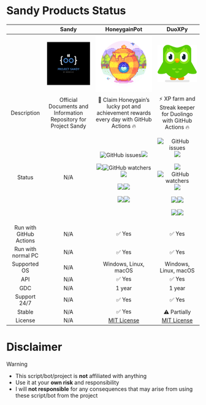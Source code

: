 # Sandy Products Status

|  | Sandy | HoneygainPot | DuoXPy |
|    :---:     |    :---:   |    :---:   |    :---:   |
|   |  <img src="Img/Sandy/SmallLogo.png"/>   | <img src="Img/HoneygainPot/SmallLogo.png"/>  | <img src="Img/DuoXPy/duo.svg"/>
| Description | Official Documents and Information Repository for Project Sandy | 🐝 Claim Honeygain’s lucky pot and achievement rewards every day with GitHub Actions 🔥| ⚡️ XP farm and Streak keeper for Duolingo with GitHub Actions 🔥 |
| Status | N/A | <p align="center"><img alt="GitHub issues" src="https://img.shields.io/github/issues/gorouflex/HoneygainPot?style=flat"><img src="https://img.shields.io/github/forks/gorouflex/HoneygainPot?style=flat"></p><p align="center"><img src="https://img.shields.io/github/stars/gorouflex/HoneygainPot?style=flat"><img alt="GitHub watchers" src="https://img.shields.io/github/watchers/gorouflex/HoneygainPot?style=flat"><img src="https://img.shields.io/github/contributors/gorouflex/HoneygainPot?style=flat"><a href="https://github.com/gorouflex/HoneygainPot/actions/workflows/codeql.yml"></p><p align="center"><img src="https://github.com/gorouflex/HoneygainPot/actions/workflows/codeql.yml/badge.svg"></a><a href="https://github.com/gorouflex/HoneygainPot/actions/workflows/cl.yml"><img src="https://github.com/gorouflex/HoneygainPot/actions/workflows/cl.yml/badge.svg"></a><a href="https://github.com/gorouflex/HoneygainPot/actions/workflows/daily.yml"></p><p align="center"><img src="https://github.com/gorouflex/HoneygainPot/actions/workflows/daily.yml/badge.svg"></a><a href="https://github.com/gorouflex/HoneygainPot/actions/workflows/manual.yml"><img src="https://github.com/gorouflex/HoneygainPot/actions/workflows/manual.yml/badge.svg"></a></p> | <p align="center"><img alt="GitHub issues" src="https://img.shields.io/github/issues/gorouflex/DuoXPy?style=flat"><img src="https://img.shields.io/github/forks/gorouflex/DuoXPy?style=flat"></p><p align="center"><img src="https://img.shields.io/github/stars/gorouflex/DuoXPy?style=flat"><img alt="GitHub watchers" src="https://img.shields.io/github/watchers/gorouflex/DuoXPy?style=flat"><img src="https://img.shields.io/github/contributors/gorouflex/DuoXPy?style=flat"><a href="https://github.com/gorouflex/DuoXPy/actions/workflows/codeql.yml"></p><p align="center"><img src="https://github.com/gorouflex/DuoXPy/actions/workflows/codeql.yml/badge.svg"></a><a href="https://github.com/gorouflex/DuoXPy/actions/workflows/cl.yml"><img src="https://github.com/gorouflex/DuoXPy/actions/workflows/cl.yml/badge.svg"></a><a href="https://github.com/gorouflex/DuoXPy/actions/workflows/daily.yml"></p><p align="center"><img src="https://github.com/gorouflex/DuoXPy/actions/workflows/daily.yml/badge.svg"></a><a href="https://github.com/gorouflex/DuoXPy/actions/workflows/manual.yml"><img src="https://github.com/gorouflex/DuoXPy/actions/workflows/manual.yml/badge.svg"></a></p> |
| Run with GitHub Actions | N/A | ✅ Yes | ✅ Yes |
| Run with normal PC | N/A | ✅ Yes | ✅ Yes |
| Supported OS | N/A | Windows, Linux, macOS | Windows, Linux, macOS |
| API | N/A | ✅ Yes | ✅ Yes |
| GDC | N/A | 1 year | 1 year |
| Support 24/7 | N/A | ✅ Yes | ✅ Yes |
| Stable | N/A | ✅ Yes | ⚠️ Partially |
| License | N/A | [MIT License](https://mit-license.org/) | [MIT License](https://mit-license.org/) |

# Disclaimer

> [!WARNING]
>
> - This script/bot/project is **not** affiliated with anything 
> - Use it at your **own risk** and responsibility
> - I will **not responsible** for any consequences that may arise from using these script/bot from the project
